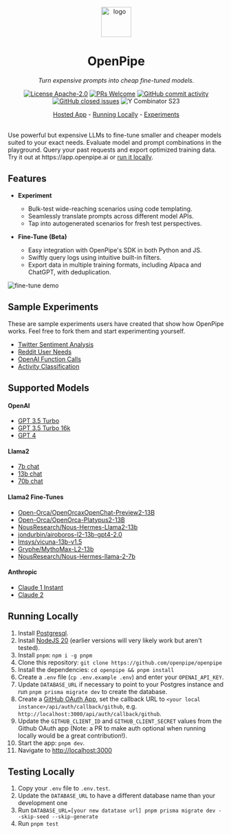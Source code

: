  <p align="center">
  <a href="https://openpipe.ai">
    <img height="70" src="https://github.com/openpipe/openpipe/assets/41524992/70af25fb-1f90-42d9-8a20-3606e3b5aaba" alt="logo">
  </a>
</p>
<h1 align="center">
  OpenPipe
</h1>

<p align="center">
  <i>Turn expensive prompts into cheap fine-tuned models.</i>
</p>

<p align="center">
  <a href="/LICENSE"><img alt="License Apache-2.0" src="https://img.shields.io/github/license/openpipe/openpipe?style=flat-square"></a>
  <a href='http://makeapullrequest.com'><img alt='PRs Welcome' src='https://img.shields.io/badge/PRs-welcome-brightgreen.svg?style=flat-square'/></a>
  <a href="https://github.com/openpipe/openpipe/graphs/commit-activity"><img alt="GitHub commit activity" src="https://img.shields.io/github/commit-activity/m/openpipe/openpipe?style=flat-square"/></a>
  <a href="https://github.com/openpipe/openpipe/issues"><img alt="GitHub closed issues" src="https://img.shields.io/github/issues-closed/openpipe/openpipe?style=flat-square"/></a>
 <img src="https://img.shields.io/badge/Y%20Combinator-S23-orange?style=flat-square" alt="Y Combinator S23">
</p>

<p align="center">
  <a href="https://app.openpipe.ai/">Hosted App</a> - <a href="#running-locally">Running Locally</a> - <a href="#sample-experiments">Experiments</a>
</p>

<br>
Use powerful but expensive LLMs to fine-tune smaller and cheaper models suited to your exact needs. Evaluate model and prompt combinations in the playground. Query your past requests and export optimized training data. Try it out at https://app.openpipe.ai or <a href="#running-locally">run it locally</a>.
<br>


## Features

 * <b>Experiment</b>
   * Bulk-test wide-reaching scenarios using code templating.
   * Seamlessly translate prompts across different model APIs.
   * Tap into autogenerated scenarios for fresh test perspectives.

 * <b>Fine-Tune (Beta)</b>
   * Easy integration with OpenPipe's SDK in both Python and JS.
   * Swiftly query logs using intuitive built-in filters.
   * Export data in multiple training formats, including Alpaca and ChatGPT, with deduplication.
   
<img src="https://github.com/openpipe/openpipe/assets/41524992/eaa8b92d-4536-4f63-bbef-4b0b1a60f6b5" alt="fine-tune demo">

<!-- <img height="400px" src="https://github.com/openpipe/openpipe/assets/41524992/66bb1843-cb72-4130-a369-eec2df3b8201" alt="playground demo"> -->


## Sample Experiments

These are sample experiments users have created that show how OpenPipe works. Feel free to fork them and start experimenting yourself.

- [Twitter Sentiment Analysis](https://app.openpipe.ai/experiments/62c20a73-2012-4a64-973c-4b665ad46a57)
- [Reddit User Needs](https://app.openpipe.ai/experiments/22222222-2222-2222-2222-222222222222)
- [OpenAI Function Calls](https://app.openpipe.ai/experiments/2ebbdcb3-ed51-456e-87dc-91f72eaf3e2b)
- [Activity Classification](https://app.openpipe.ai/experiments/3950940f-ab6b-4b74-841d-7e9dbc4e4ff8)

## Supported Models

#### OpenAI
  - [GPT 3.5 Turbo](https://platform.openai.com/docs/guides/gpt/chat-completions-api)
  - [GPT 3.5 Turbo 16k](https://platform.openai.com/docs/guides/gpt/chat-completions-api)
  - [GPT 4](https://openai.com/gpt-4)
#### Llama2
  - [7b chat](https://replicate.com/a16z-infra/llama7b-v2-chat)
  - [13b chat](https://replicate.com/a16z-infra/llama13b-v2-chat)
  - [70b chat](https://replicate.com/replicate/llama70b-v2-chat)
#### Llama2 Fine-Tunes
  - [Open-Orca/OpenOrcaxOpenChat-Preview2-13B](https://huggingface.co/Open-Orca/OpenOrcaxOpenChat-Preview2-13B)
  - [Open-Orca/OpenOrca-Platypus2-13B](https://huggingface.co/Open-Orca/OpenOrca-Platypus2-13B)
  - [NousResearch/Nous-Hermes-Llama2-13b](https://huggingface.co/NousResearch/Nous-Hermes-Llama2-13b)
  - [jondurbin/airoboros-l2-13b-gpt4-2.0](https://huggingface.co/jondurbin/airoboros-l2-13b-gpt4-2.0)
  - [lmsys/vicuna-13b-v1.5](https://huggingface.co/lmsys/vicuna-13b-v1.5)
  - [Gryphe/MythoMax-L2-13b](https://huggingface.co/Gryphe/MythoMax-L2-13b)
  - [NousResearch/Nous-Hermes-llama-2-7b](https://huggingface.co/NousResearch/Nous-Hermes-llama-2-7b)
#### Anthropic
  - [Claude 1 Instant](https://www.anthropic.com/index/introducing-claude)
  - [Claude 2](https://www.anthropic.com/index/claude-2)

## Running Locally

1. Install [Postgresql](https://www.postgresql.org/download/).
2. Install [NodeJS 20](https://nodejs.org/en/download/current) (earlier versions will very likely work but aren't tested).
3. Install `pnpm`: `npm i -g pnpm`
4. Clone this repository: `git clone https://github.com/openpipe/openpipe`
5. Install the dependencies: `cd openpipe && pnpm install`
6. Create a `.env` file (`cp .env.example .env`) and enter your `OPENAI_API_KEY`.
7. Update `DATABASE_URL` if necessary to point to your Postgres instance and run `pnpm prisma migrate dev` to create the database.
8. Create a [GitHub OAuth App](https://docs.github.com/en/apps/oauth-apps/building-oauth-apps/creating-an-oauth-app), set the callback URL to `<your local instance>/api/auth/callback/github`, e.g. `http://localhost:3000/api/auth/callback/github`.
9. Update the `GITHUB_CLIENT_ID` and `GITHUB_CLIENT_SECRET` values from the Github OAuth app (Note: a PR to make auth optional when running locally would be a great contribution!).
10. Start the app: `pnpm dev`.
11. Navigate to [http://localhost:3000](http://localhost:3000)

## Testing Locally

1. Copy your `.env` file to `.env.test`.
2. Update the `DATABASE_URL` to have a different database name than your development one
3. Run `DATABASE_URL=[your new datatase url] pnpm prisma migrate dev --skip-seed --skip-generate`
4. Run `pnpm test`
